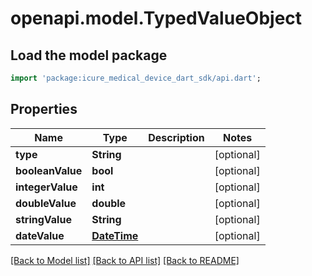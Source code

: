 # openapi.model.TypedValueObject

## Load the model package
```dart
import 'package:icure_medical_device_dart_sdk/api.dart';
```

## Properties
Name | Type | Description | Notes
------------ | ------------- | ------------- | -------------
**type** | **String** |  | [optional] 
**booleanValue** | **bool** |  | [optional] 
**integerValue** | **int** |  | [optional] 
**doubleValue** | **double** |  | [optional] 
**stringValue** | **String** |  | [optional] 
**dateValue** | [**DateTime**](DateTime.md) |  | [optional] 

[[Back to Model list]](../README.md#documentation-for-models) [[Back to API list]](../README.md#documentation-for-api-endpoints) [[Back to README]](../README.md)


